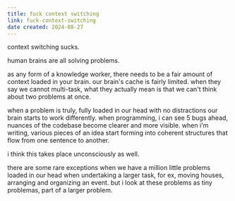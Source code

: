 ```yaml
---
title: fuck context switching
link: fuck-context-switching
date created: 2024-08-27
---
```

context switching sucks.

human brains are all solving problems.

as any form of a knowledge worker, there needs to be a fair amount of context loaded in your brain. our brain's cache is fairly limited. when they say we cannot multi-task, what they actually mean is that we can't think about two problems at once.

when a problem is truly, fully loaded in our head with no distractions our brain starts to work differently. when programming, i can see 5 bugs ahead, nuances of the codebase become clearer and more visible.
when i'm writing, various pieces of an idea start forming into coherent structures that flow from one sentence to another.

i think this takes place unconsciously as well.

there are some rare exceptions when we have a million little problems loaded in our head when undertaking a larger task, for ex, moving houses, arranging and organizing an event. but i look at these problems as tiny problemas, part of a larger problem.
